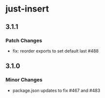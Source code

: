 # just-insert

## 3.1.1

### Patch Changes

- fix: reorder exports to set default last #488

## 3.1.0

### Minor Changes

- package.json updates to fix #467 and #483
